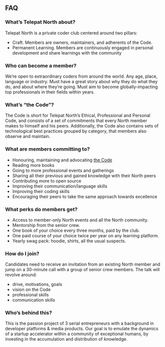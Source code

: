 
## FAQ

### What’s Telepat North about?
Telepat North is a private coder club centered around two pillars:
- Craft. Members are owners, maintainers, and adherents of the Code.
- Permanent Learning. Members are continuously engaged in personal development and share learnings with the community
            
### Who can become a member?
We’re open to extraordinary coders from around the world. Any age, place, language or industry. Must have a great story about why they do what they do, and about where they’re going. Must aim to become globally-impacting top professionals in their fields within years.
    
### What’s “the Code”?
The Code is short for Telepat North’s Ethical, Professional and Personal Code, and consists of a set of commitments that every North member makes to himself and his peers. Additionally, the Code also contains sets of technological best practices grouped by category, that members also observe and maintain.
    
### What are members committing to?
- Honouring, maintaining and advocating [the Code](https://github.com/telepat-io/code)
- Reading more books
- Going to more professional events and gatherings
- Sharing all their previous and gained knowledge with their North peers
- Contributing more to open source
- Improving their communication/language skills
- Improving their coding skills
- Encouraging their peers to take the same approach towards excellence
    
### What perks do members get?
- Access to member-only North events and all the North community.
- Mentorship from the senior crew.
- One book of your choice every three months, paid by the club.
- One paid course of your choice twice per year on any learning platform.
- Yearly swag pack: hoodie, shirts, all the usual suspects.
    
### How do I join?
Candidates need to receive an invitation from an existing North member and jump on a 30-minute call with a group of senior crew members. The talk will revolve around:
- drive, motivations, goals
- vision on the Code
- professional skills
- communication skills
    
### Who’s behind this?
This is the passion project of 3 serial entrepreneurs with a background in developer platforms & media products. Our goal is to emulate the dynamics of a startup accelerator within a community of exceptional humans, by investing in the accumulation and distribution of knowledge.
